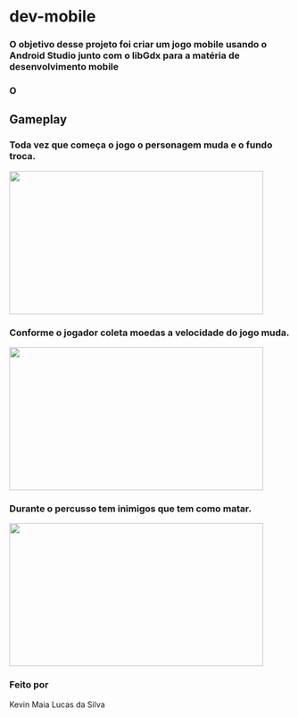# dev-mobile
### O objetivo desse projeto foi criar um jogo mobile usando o Android Studio junto com o libGdx para a matéria de desenvolvimento mobile
### O
## Gameplay
### Toda vez que começa o jogo o personagem muda e o fundo troca.
<img src="project-img/starting.gif" width="455,11" height="256" />

### Conforme o jogador coleta moedas a velocidade do jogo muda.
<img src="project-img/gameplay-01.gif" width="455,11" height="256" />

### Durante o percusso tem inimigos que tem como matar.
<img src="project-img/gameplay-02.gif" width="455,11" height="256" />

### Feito por
Kevin Maia 
Lucas da Silva 
